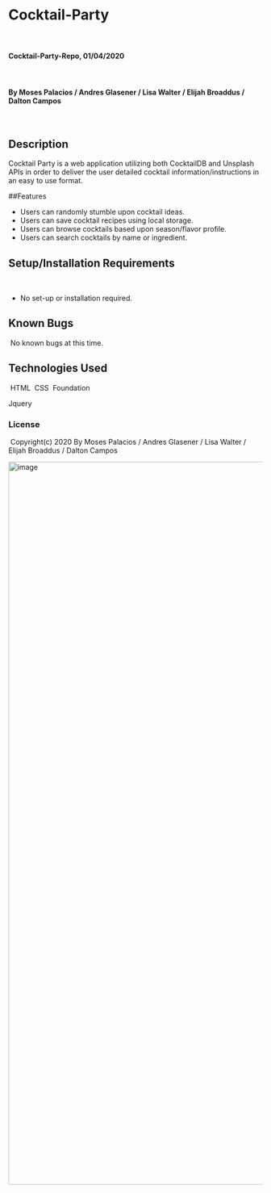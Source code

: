 # Cocktail-Party
​
#### Cocktail-Party-Repo, 01/04/2020
​
#### By Moses Palacios / Andres Glasener / Lisa Walter / Elijah Broaddus / Dalton Campos
​
## Description

Cocktail Party is a web application utilizing both CocktailDB and Unsplash APIs in order to deliver the user detailed cocktail information/instructions in an easy to use format. 

##Features
​
* Users can randomly stumble upon cocktail ideas.
* Users can save cocktail recipes using local storage.
* Users can browse cocktails based upon season/flavor profile.
* Users can search cocktails by name or ingredient. 
 

## Setup/Installation Requirements
​
* No set-up or installation required.
​
## Known Bugs
​
No known bugs at this time. 
​
## Technologies Used
​
HTML
​
CSS
​
Foundation

Jquery 
​
### License
​
Copyright(c) 2020 By Moses Palacios / Andres Glasener / Lisa Walter / Elijah Broaddus / Dalton Campos

<img width="1433" alt="image" src="https://user-images.githubusercontent.com/52770466/71769668-d42df880-2ef1-11ea-9ee3-d8ddcbadc258.png">